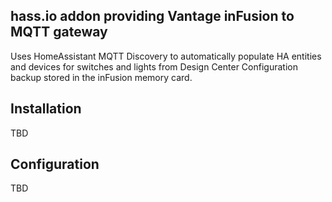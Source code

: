 ## hass.io addon providing Vantage inFusion to MQTT gateway

Uses HomeAssistant MQTT Discovery to automatically populate HA entities and devices
for switches and lights from Design Center Configuration backup stored in 
the inFusion memory card.

## Installation

TBD

## Configuration

TBD
